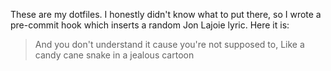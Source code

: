 These are my dotfiles.
I honestly didn't know what to put there, so I wrote a pre-commit hook which inserts a random Jon Lajoie lyric. Here it is:
> And you don't understand it cause you're not supposed to,
> Like a candy cane snake in a jealous cartoon